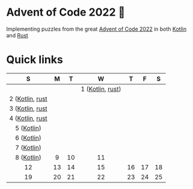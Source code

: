 # Advent of Code 2022 🎅

Implementing puzzles from the great [Advent of Code 2022](https://adventofcode.com/) in both [Kotlin](https://kotlinlang.org/) and [Rust](https://www.rust-lang.org/)

# Quick links

| S | M | T | W | T | F | S |
|:-:|:-:|:-:|:-:|:-:|:-:|:-:|
| | | | 1 ([Kotlin](kotlin/src/main/kotlin/com/github/jntakpe/aoc2022/days/Day1.kt), [rust](rust/src/bin/day1.rs)) |
2 ([Kotlin](kotlin/src/main/kotlin/com/github/jntakpe/aoc2022/days/Day2.kt), [rust](rust/src/bin/day2.rs)|
3 ([Kotlin](kotlin/src/main/kotlin/com/github/jntakpe/aoc2022/days/Day3.kt), [rust](rust/src/bin/day3.rs)|
4 ([Kotlin](kotlin/src/main/kotlin/com/github/jntakpe/aoc2022/days/Day4.kt), [rust](rust/src/bin/day4.rs)|
| 5 ([Kotlin](kotlin/src/main/kotlin/com/github/jntakpe/aoc2022/days/Day5.kt))|
6 ([Kotlin](kotlin/src/main/kotlin/com/github/jntakpe/aoc2022/days/Day6.kt))|
7 ([Kotlin](kotlin/src/main/kotlin/com/github/jntakpe/aoc2022/days/Day7.kt))|
8 ([Kotlin](kotlin/src/main/kotlin/com/github/jntakpe/aoc2022/days/Day8.kt)) | 9 | 10 | 11 |
| 12 | 13 | 14 | 15 | 16 | 17 | 18 |
| 19 | 20 | 21 | 22 | 23 | 24 | 25 |
